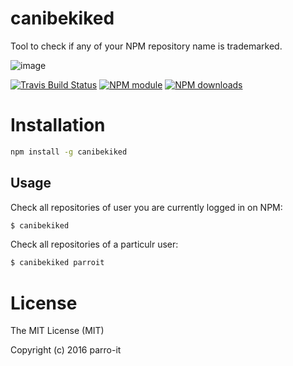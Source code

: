 # canibekiked

Tool to check if any of your NPM repository name is trademarked.


![image](https://cloud.githubusercontent.com/assets/11197111/14053193/e3fc4148-f2cf-11e5-982c-52bbe49f86fd.png)


[![Travis Build Status](https://img.shields.io/travis/parro-it/canibekiked.svg)](http://travis-ci.org/parro-it/canibekiked)
[![NPM module](https://img.shields.io/npm/v/canibekiked.svg)](https://npmjs.org/package/canibekiked)
[![NPM downloads](https://img.shields.io/npm/dt/canibekiked.svg)](https://npmjs.org/package/canibekiked)

# Installation

```bash
npm install -g canibekiked
```

## Usage

Check all repositories of user you are currently logged in on NPM:

```bash
$ canibekiked
```

Check all repositories of a particulr user:

```bash
$ canibekiked parroit
```


# License

The MIT License (MIT)

Copyright (c) 2016 parro-it
